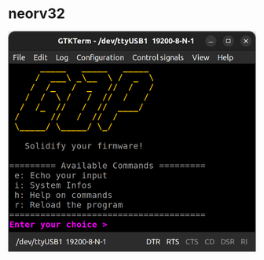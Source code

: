# neorv32

<p align="center">
  <img src="https://github.com/GNAT-Academic-Program/neorv32/blob/main/gap_neorv32.png?raw=true" alt="Header Image" style="max-width: 100%; height: auto;">
</p>
